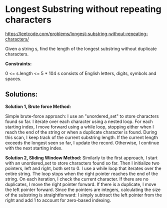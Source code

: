 # Longest Substring without repeating characters

https://leetcode.com/problems/longest-substring-without-repeating-characters/

Given a string s, find the length of the longest substring without duplicate characters.

**Constraints:**

0 <= s.length <= 5 \* 104
s consists of English letters, digits, symbols and spaces.

## Solutions:

**Solution 1, Brute force Method:**

Simple brute-force approach: I use an "unordered_set" to store characters found so far. I iterate over each character using a nested loop. For each starting index, I move forward using a while loop, stopping either when I reach the end of the string or when a duplicate character is found. During this scan, I keep track of the current substring length. If the current length exceeds the longest seen so far, I update the record. Otherwise, I continue with the next starting index.

**Solution 2, Sliding Window Method:**
Similarly to the first approach, I start with an unordered_set to store characters found so far. Then I initialize two pointers, left and right, both set to 0. I use a while loop that iterates over the entire string. The loop stops when the right pointer reaches the end of the string. On each iteration, I check the current character. If there are no duplicates, I move the right pointer forward. If there is a duplicate, I move the left pointer forward. Since the pointers are integers, calculating the size of the substring is straightforward: I simply subtract the left pointer from the right and add 1 to account for zero-based indexing.